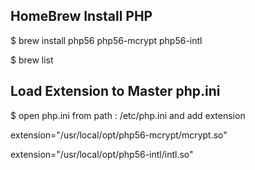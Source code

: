 ## HomeBrew Install PHP 

  $ brew install php56 php56-mcrypt php56-intl

  $ brew list

## Load Extension to Master php.ini
  $ open php.ini from path : /etc/php.ini   and add extension

  extension="/usr/local/opt/php56-mcrypt/mcrypt.so"

  extension="/usr/local/opt/php56-intl/intl.so"
  
